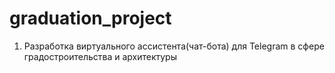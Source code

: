 # graduation_project
1. Разработка виртуального ассистента(чат-бота) для Telegram в сфере градостроительства и архитектуры 